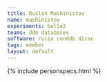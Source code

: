 ```yaml
---
title: Ruslan Mashinistov
name: mashinistov
experiments: belle2
teams: ddm databases
software: rucio conddb dirac
tags: member
layout: default
---
```


{% include personspecs.html %}
